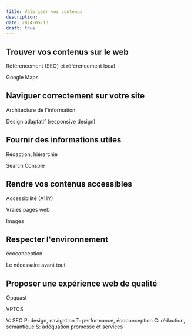 ```yaml
---
title: Valoriser vos contenus
description: 
date: 2024-05-13
draft: true
---
```


## Trouver vos contenus sur le web

Référencement (SEO) et référencement local

Google Maps

## Naviguer correctement sur votre site

Architecture de l'information

Design adaptatif (responsive design)

## Fournir des informations utiles

Rédaction, hiérarchie

Search Console

## Rendre vos contenus accessibles

Accessibilité (A11Y)

Vraies pages web

Images

## Respecter l'environnement

écoconception

Le nécessaire avant tout

## Proposer une expérience web de qualité

Opquast

VPTCS

V: SEO
P: design, navigation
T: performance, écoconception
C: rédaction, sémantique
S: adéquation promesse et services